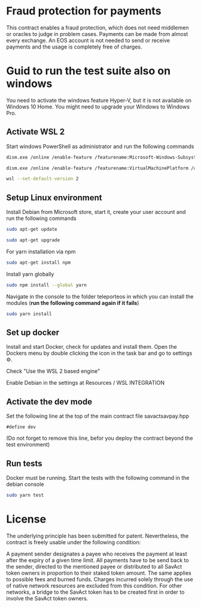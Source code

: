 # Fraud protection for payments

This contract enables a fraud protection, which does not need middlemen or oracles to judge in problem cases. Payments can be made from almost every exchange. An EOS account is not needed to send or receive payments and the usage is completely free of charges.

# Guid to run the test suite also on windows

You need to activate the windows feature Hyper-V, but it is not available on Windows 10 Home. You might need to upgrade your Windows to Windows Pro.

## Activate WSL 2

Start windows PowerShell as administrator and run the following commands

```sh
dism.exe /online /enable-feature /featurename:Microsoft-Windows-Subsystem-Linux /all /norestart
```

```sh
dism.exe /online /enable-feature /featurename:VirtualMachinePlatform /all /norestart
```

```sh
wsl --set-default-version 2
```

## Setup Linux environment

Install Debian from Microsoft store, start it, create your user account and run the following commands

```sh
sudo apt-get update
```

```sh
sudo apt-get upgrade
```

For yarn installation via npm

```sh
sudo apt-get install npm
```

Install yarn globally

```sh
sudo npm install --global yarn
```

Navigate in the console to the folder teleporteos in which you can install the modules (**run the following command again if it fails**)

```sh
sudo yarn install
```

## Set up docker

Install and start Docker, check for updates and install them. Open the Dockers menu by double clicking the icon in the task bar and go to settings ⚙️.

Check "Use the WSL 2 based engine"

Enable Debian in the settings at Resources / WSL INTEGRATION

## Activate the dev mode

Set the following line at the top of the main contract file savactsavpay.hpp

```
#define dev
```

(Do not forget to remove this line, befor you deploy the contract beyond the test environment)

## Run tests

Docker must be running. Start the tests with the following command in the debian console

```sh
sudo yarn test
```

# License

The underlying principle has been submitted for patent. Nevertheless, the contract is freely usable under the following condition:

A payment sender designates a payee who receives the payment at least after the expiry of a given time limit.
All payments have to be send back to the sender, directed to the mentioned payee or distributed to all SavAct token owners in proportion to their staked token amount. The same applies to possible fees and burned funds.
Charges incurred solely through the use of native network resources are excluded from this condition.
For other networks, a bridge to the SavAct token has to be created first in order to involve the SavAct token owners.
